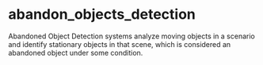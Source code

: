 # abandon_objects_detection
Abandoned Object Detection systems analyze moving objects in a scenario and identify stationary objects in that scene, which is considered an abandoned object under some condition.
